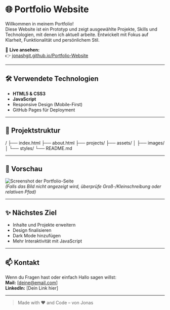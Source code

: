 # 🌐 Portfolio Website

Willkommen in meinem Portfolio!  
Diese Website ist ein Prototyp und zeigt ausgewählte Projekte, Skills und Technologien, mit denen ich aktuell arbeite. Entwickelt mit Fokus auf Klarheit, Funktionalität und persönlichem Stil.

🔗 **Live ansehen:**  
👉 [jonashgit.github.io/Portfolio-Website](https://jonashgit.github.io/Portfolio-Website)

---

## 🛠️ Verwendete Technologien

- **HTML5 & CSS3**
- **JavaScript**
- Responsive Design (Mobile-First)
- GitHub Pages für Deployment

---

## 📂 Projektstruktur

/ ├── index.html ├── about.html ├── projects/ ├── assets/ │ ├── images/ │ └── styles/ └── README.md


---

## 📸 Vorschau

![Screenshot der Portfolio-Seite](assets/images/screenshot.png)  
*(Falls das Bild nicht angezeigt wird, überprüfe Groß-/Kleinschreibung oder relativen Pfad)*

---

## ✨ Nächstes Ziel

- Inhalte und Projekte erweitern
- Design finalisieren
- Dark Mode hinzufügen
- Mehr Interaktivität mit JavaScript

---

## 📫 Kontakt

Wenn du Fragen hast oder einfach Hallo sagen willst:  
**Mail:** [deine@email.com]  
**LinkedIn:** [Dein Link hier]

---

> Made with ❤️ and Code – von Jonas
